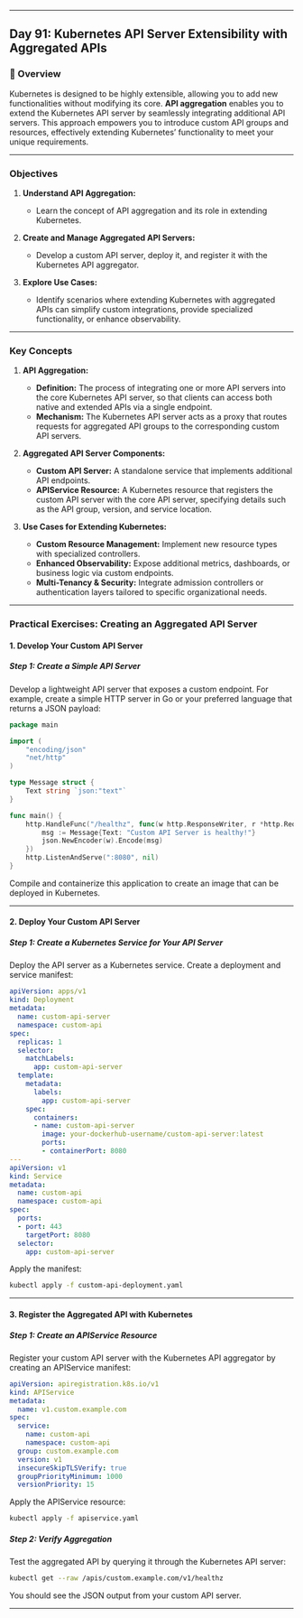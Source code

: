 ﻿---

## Day 91: Kubernetes API Server Extensibility with Aggregated APIs

### 📘 Overview

Kubernetes is designed to be highly extensible, allowing you to add new functionalities without modifying its core. **API aggregation** enables you to extend the Kubernetes API server by seamlessly integrating additional API servers. This approach empowers you to introduce custom API groups and resources, effectively extending Kubernetes’ functionality to meet your unique requirements.

---


### Objectives

1. **Understand API Aggregation:**  
   - Learn the concept of API aggregation and its role in extending Kubernetes.
   
2. **Create and Manage Aggregated API Servers:**  
   - Develop a custom API server, deploy it, and register it with the Kubernetes API aggregator.
   
3. **Explore Use Cases:**  
   - Identify scenarios where extending Kubernetes with aggregated APIs can simplify custom integrations, provide specialized functionality, or enhance observability.

---

### Key Concepts

1. **API Aggregation:**  
   - **Definition:** The process of integrating one or more API servers into the core Kubernetes API server, so that clients can access both native and extended APIs via a single endpoint.
   - **Mechanism:** The Kubernetes API server acts as a proxy that routes requests for aggregated API groups to the corresponding custom API servers.

2. **Aggregated API Server Components:**  
   - **Custom API Server:** A standalone service that implements additional API endpoints.
   - **APIService Resource:** A Kubernetes resource that registers the custom API server with the core API server, specifying details such as the API group, version, and service location.

3. **Use Cases for Extending Kubernetes:**  
   - **Custom Resource Management:** Implement new resource types with specialized controllers.
   - **Enhanced Observability:** Expose additional metrics, dashboards, or business logic via custom endpoints.
   - **Multi-Tenancy & Security:** Integrate admission controllers or authentication layers tailored to specific organizational needs.

---


### Practical Exercises: Creating an Aggregated API Server

#### 1. Develop Your Custom API Server

##### Step 1: Create a Simple API Server
Develop a lightweight API server that exposes a custom endpoint. For example, create a simple HTTP server in Go or your preferred language that returns a JSON payload:
```go
package main

import (
    "encoding/json"
    "net/http"
)

type Message struct {
    Text string `json:"text"`
}

func main() {
    http.HandleFunc("/healthz", func(w http.ResponseWriter, r *http.Request) {
        msg := Message{Text: "Custom API Server is healthy!"}
        json.NewEncoder(w).Encode(msg)
    })
    http.ListenAndServe(":8080", nil)
}
```
Compile and containerize this application to create an image that can be deployed in Kubernetes.

---

#### 2. Deploy Your Custom API Server

##### Step 1: Create a Kubernetes Service for Your API Server
Deploy the API server as a Kubernetes service. Create a deployment and service manifest:
```yaml
apiVersion: apps/v1
kind: Deployment
metadata:
  name: custom-api-server
  namespace: custom-api
spec:
  replicas: 1
  selector:
    matchLabels:
      app: custom-api-server
  template:
    metadata:
      labels:
        app: custom-api-server
    spec:
      containers:
      - name: custom-api-server
        image: your-dockerhub-username/custom-api-server:latest
        ports:
        - containerPort: 8080
---
apiVersion: v1
kind: Service
metadata:
  name: custom-api
  namespace: custom-api
spec:
  ports:
  - port: 443
    targetPort: 8080
  selector:
    app: custom-api-server
```
Apply the manifest:
```bash
kubectl apply -f custom-api-deployment.yaml
```

---

#### 3. Register the Aggregated API with Kubernetes

##### Step 1: Create an APIService Resource
Register your custom API server with the Kubernetes API aggregator by creating an APIService manifest:
```yaml
apiVersion: apiregistration.k8s.io/v1
kind: APIService
metadata:
  name: v1.custom.example.com
spec:
  service:
    name: custom-api
    namespace: custom-api
  group: custom.example.com
  version: v1
  insecureSkipTLSVerify: true
  groupPriorityMinimum: 1000
  versionPriority: 15
```
Apply the APIService resource:
```bash
kubectl apply -f apiservice.yaml
```

##### Step 2: Verify Aggregation
Test the aggregated API by querying it through the Kubernetes API server:
```bash
kubectl get --raw /apis/custom.example.com/v1/healthz
```
You should see the JSON output from your custom API server.

---